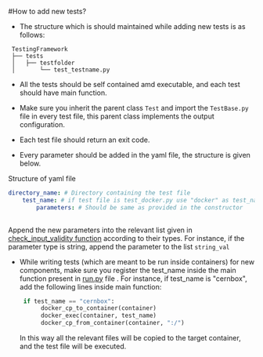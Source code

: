

#How to add new tests?

- The structure which is should maintained while adding new tests is as follows:
```
 TestingFramework
 ├── tests
 │   ├── testfolder
 │       └── test_testname.py

 ```
- All the tests should be self contained amd executable, and each test should have main function.
- Make sure you inherit the parent class `Test` and import the `TestBase.py` file in every test file, this parent class
implements the output configuration. 

- Each test file should return an exit code. 
   
- Every parameter should be added in the yaml file, the structure is given below.

Structure of yaml file

```yaml
directory_name: # Directory containing the test file
    test_name: # if test file is test_docker.py use "docker" as test_name
        parameters: # Should be same as provided in the constructor
        
```

Append the new parameters into the relevant list given in [check_input_validity function](https://github.com/Divya063/TestingFramework/blob/c951f29802d90380a03b841c0f8752bcfe9cf737/run.py#L56) according to their types.
For instance, if the parameter type is string, append the parameter to the list `string_val`

- While writing tests (which are meant to be run inside containers) for new components, make sure you register the test_name inside the main function present in [run.py](https://github.com/Divya063/TestingFramework/blob/c951f29802d90380a03b841c0f8752bcfe9cf737/run.py#L128) file
  . For instance, if test_name is "cernbox", add the following lines inside main function:
  
  ```python
   if test_name == "cernbox":
        docker_cp_to_container(container)
        docker_exec(container, test_name)
        docker_cp_from_container(container, ":/")
  ```
  In this way all the relevant files will be copied to the target container, and the test file will be executed.
  